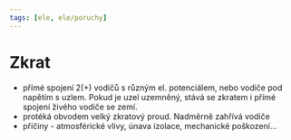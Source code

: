 ```yaml
---
tags: [ele, ele/poruchy]
---
```

# Zkrat
- přímé spojení 2(+) vodičů s různým el. potenciálem, nebo vodiče pod napětím s uzlem. Pokud je uzel uzemněný, stává se zkratem i přímé spojení živého vodiče se zemí.
- protéká obvodem velký zkratový proud. Nadměrně zahřívá vodiče
- příčiny - atmosférické vlivy, únava izolace, mechanické poškození...
